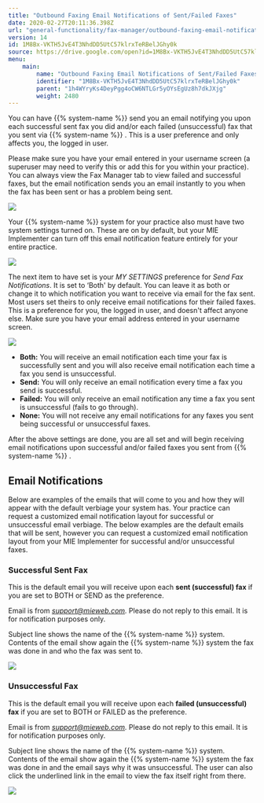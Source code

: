 ```yaml
---
title: "Outbound Faxing Email Notifications of Sent/Failed Faxes"
date: 2020-02-27T20:11:36.398Z
url: "general-functionality/fax-manager/outbound-faxing-email-notifications-of-sent-failed-faxes.html"
version: 14
id: 1M8Bx-VKTH5JvE4T3NhdDD5UtC57klrxTeRBelJGhy0k
source: https://drive.google.com/open?id=1M8Bx-VKTH5JvE4T3NhdDD5UtC57klrxTeRBelJGhy0k
menu:
    main:
        name: "Outbound Faxing Email Notifications of Sent/Failed Faxes"
        identifier: "1M8Bx-VKTH5JvE4T3NhdDD5UtC57klrxTeRBelJGhy0k"
        parent: "1h4WYryKs4DeyPgg4oCW6NTLGr5yOYsEgUz8h7dkJXjg"
        weight: 2480
---
```

You can have {{% system-name %}} send you an email notifying you upon each successful sent fax you did and/or each failed (unsuccessful) fax that you sent via {{% system-name %}} . This is a user preference and only affects you, the logged in user.

Please make sure you have your email entered in your username screen (a superuser may need to verify this or add this for you within your practice). You can always view the Fax Manager tab to view failed and successful faxes, but the email notification sends you an email instantly to you when the fax has been sent or has a problem being sent.

![](../../external_files/69163f372f42b74cabf5144e4fe24e44.png)

Your {{% system-name %}} system for your practice also must have two system settings turned on. These are on by default, but your MIE Implementer can turn off this email notification feature entirely for your entire practice.

![](../../external_files/2093a9de981abbe1e172aef60f597b79.png)

The next item to have set is your *MY SETTINGS* preference for *Send Fax Notifications*. It is set to ‘Both' by default. You can leave it as both or change it to which notification you want to receive via email for the fax sent. Most users set theirs to only receive email notifications for their failed faxes. This is a preference for you, the logged in user, and doesn't affect anyone else. Make sure you have your email address entered in your username screen.

![](../../external_files/6c2525cf9201f2a66cd7c3e90c938bc0.png)

* <strong>Both:</strong> You will receive an email notification each time your fax is successfully sent and you will also receive email notification each time a fax you send is unsuccessful.
* <strong>Send:</strong> You will only receive an email notification every time a fax you send is successful.
* <strong>Failed:</strong> You will only receive an email notification any time a fax you sent is unsuccessful (fails to go through).
* <strong>None:</strong> You will not receive any email notifications for any faxes you sent being successful or unsuccessful faxes.

After the above settings are done, you are all set and will begin receiving email notifications upon successful and/or failed faxes you sent from {{% system-name %}} .

## Email Notifications

Below are examples of the emails that will come to you and how they will appear with the default verbiage your system has. Your practice can request a customized email notification layout for successful or unsuccessful email verbiage. The below examples are the default emails that will be sent, however you can request a customized email notification layout from your MIE Implementer for successful and/or unsuccessful faxes.

### Successful Sent Fax

This is the default email you will receive upon each **sent (successful) fax** if you are set to BOTH or SEND as the preference.

Email is from *support@mieweb.com.* Please do not reply to this email. It is for notification purposes only.

Subject line shows the name of the {{% system-name %}} system. Contents of the email show again the {{% system-name %}} system the fax was done in and who the fax was sent to.

![](../../external_files/a7e50b0ddcfa0ccd4e984a323ddb0c68.png)

### Unsuccessful Fax

This is the default email you will receive upon each **failed (unsuccessful) fax** if you are set to BOTH or FAILED as the preference.

Email is from *support@mieweb.com.* Please do not reply to this email. It is for notification purposes only.

Subject line shows the name of the {{% system-name %}} system. Contents of the email show again the {{% system-name %}} system the fax was done in and the email says why it was unsuccessful. The user can also click the underlined link in the email to view the fax itself right from there.

![](../../external_files/563847fcc54f0b0ee84b2b1b84500bf7.png)

